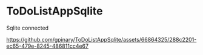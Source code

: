 # ToDoListAppSqlite
Sqlite connected


https://github.com/gpinary/ToDoListAppSqlite/assets/66864325/288c2201-ec65-479e-8245-486811cc4e67

